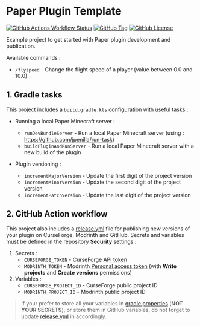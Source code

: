 # Paper Plugin Template

<!-- modrinth_exclude.start -->
[![GitHub Actions Workflow Status](https://img.shields.io/github/actions/workflow/status/Atrimilan/PaperPluginTemplate/release.yml?branch=master&event=workflow_dispatch&style=flat-square)](https://github.com/Atrimilan/PaperPluginTemplate/actions/workflows/release.yml)
[![GitHub Tag](https://img.shields.io/github/v/tag/Atrimilan/PaperPluginTemplate?style=flat-square)](https://github.com/Atrimilan/PaperPluginTemplate/releases)
[![GitHub License](https://img.shields.io/github/license/Atrimilan/PaperPluginTemplate?style=flat-square)](https://github.com/Atrimilan/PaperPluginTemplate/blob/master/LICENSE)
<!-- modrinth_exclude.end -->

Example project to get started with Paper plugin development and publication.

Available commands :
* `/flyspeed` - Change the flight speed of a player (value between 0.0 and 10.0)

<!-- modrinth_exclude.start -->
## 1. Gradle tasks

This project includes a `build.gradle.kts` configuration with useful tasks :

* Running a local Paper Minecraft server :
  * `runDevBundleServer` - Run a local Paper Minecraft server (using : https://github.com/jpenilla/run-task)
  * `buildPluginAndRunServer` - Run a local Paper Minecraft server with a new build of the plugin

* Plugin versioning :
  * `incrementMajorVersion` - Update the first digit of the project version
  * `incrementMinorVersion` - Update the second digit of the project version
  * `incrementPatchVersion` - Update the last digit of the project version

## 2. GitHub Action workflow

This project also includes a [release.yml](./.github/workflows/release.yml) file for publishing new versions of your plugin on CurseForge, Modrinth and GitHub.
Secrets and variables must be defined in the repository **Security** settings :

1. Secrets :
    * `CURSEFORGE_TOKEN` - CurseForge [API token](https://curseforge.com/account/api-tokens)
    * `MODRINTH_TOKEN` - Modrinth [Personal access token](https://modrinth.com/settings/pats) (with **Write projects** and **Create versions** permissions)
2. Variables :
    * `CURSEFORGE_PROJECT_ID` - CurseForge public project ID
    * `MODRINTH_PROJECT_ID` - Modrinth public project ID
> If your prefer to store all your variables in [gradle.properties](./gradle.properties) (**NOT YOUR SECRETS**), or store them in GitHub variables, do not forget to update  [release.yml](./.github/workflows/release.yml) in accordingly.
<!-- modrinth_exclude.end -->